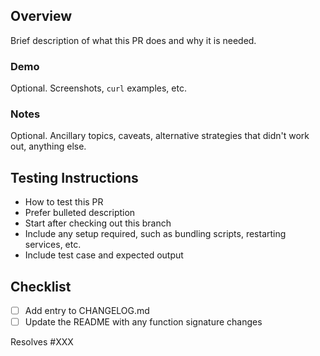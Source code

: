 ## Overview

Brief description of what this PR does and why it is needed.


### Demo

Optional. Screenshots, `curl` examples, etc.


### Notes

Optional. Ancillary topics, caveats, alternative strategies that didn't work out, anything else.


## Testing Instructions

 * How to test this PR
 * Prefer bulleted description
 * Start after checking out this branch
 * Include any setup required, such as bundling scripts, restarting services, etc.
 * Include test case and expected output


## Checklist

- [ ] Add entry to CHANGELOG.md
- [ ] Update the README with any function signature changes

Resolves #XXX
